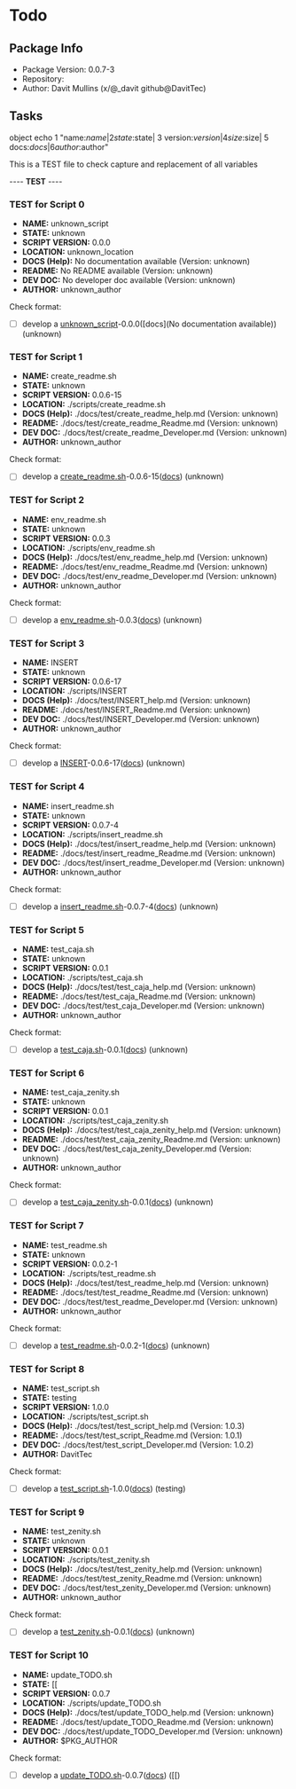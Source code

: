 # Todo
## Package Info
- Package Version: 0.0.7-3
- Repository: 
- Author: Davit Mullins (x/@_davit github@DavitTec)

## Tasks
object 
echo
1 "name:$name|
2 state:$state|
3 version:$version|
4 size:$size|
5 docs:$docs|
6 author:$author"

This is a TEST file to check capture and replacement of all variables

---- **TEST** ----

### TEST for Script 0

- **NAME:** unknown_script
- **STATE:** unknown
- **SCRIPT VERSION:** 0.0.0
- **LOCATION:** unknown_location
- **DOCS (Help):** No documentation available (Version: unknown)
- **README:** No README available (Version: unknown)
- **DEV DOC:** No developer doc available (Version: unknown)
- **AUTHOR:** unknown_author

Check format: 
  - [ ] develop a [unknown_script](unknown_location)-0.0.0([docs](No documentation available)) (unknown)

### TEST for Script 1

- **NAME:** create_readme.sh
- **STATE:** unknown
- **SCRIPT VERSION:** 0.0.6-15
- **LOCATION:** ./scripts/create_readme.sh
- **DOCS (Help):** ./docs/test/create_readme_help.md (Version: unknown)
- **README:** ./docs/test/create_readme_Readme.md (Version: unknown)
- **DEV DOC:** ./docs/test/create_readme_Developer.md (Version: unknown)
- **AUTHOR:** unknown_author

Check format: 
  - [ ] develop a [create_readme.sh](./scripts/create_readme.sh)-0.0.6-15([docs](./docs/test/create_readme_help.md)) (unknown)

### TEST for Script 2

- **NAME:** env_readme.sh
- **STATE:** unknown
- **SCRIPT VERSION:** 0.0.3
- **LOCATION:** ./scripts/env_readme.sh
- **DOCS (Help):** ./docs/test/env_readme_help.md (Version: unknown)
- **README:** ./docs/test/env_readme_Readme.md (Version: unknown)
- **DEV DOC:** ./docs/test/env_readme_Developer.md (Version: unknown)
- **AUTHOR:** unknown_author

Check format: 
  - [ ] develop a [env_readme.sh](./scripts/env_readme.sh)-0.0.3([docs](./docs/test/env_readme_help.md)) (unknown)

### TEST for Script 3

- **NAME:** INSERT
- **STATE:** unknown
- **SCRIPT VERSION:** 0.0.6-17
- **LOCATION:** ./scripts/INSERT
- **DOCS (Help):** ./docs/test/INSERT_help.md (Version: unknown)
- **README:** ./docs/test/INSERT_Readme.md (Version: unknown)
- **DEV DOC:** ./docs/test/INSERT_Developer.md (Version: unknown)
- **AUTHOR:** unknown_author

Check format: 
  - [ ] develop a [INSERT](./scripts/INSERT)-0.0.6-17([docs](./docs/test/INSERT_help.md)) (unknown)

### TEST for Script 4

- **NAME:** insert_readme.sh
- **STATE:** unknown
- **SCRIPT VERSION:** 0.0.7-4
- **LOCATION:** ./scripts/insert_readme.sh
- **DOCS (Help):** ./docs/test/insert_readme_help.md (Version: unknown)
- **README:** ./docs/test/insert_readme_Readme.md (Version: unknown)
- **DEV DOC:** ./docs/test/insert_readme_Developer.md (Version: unknown)
- **AUTHOR:** unknown_author

Check format: 
  - [ ] develop a [insert_readme.sh](./scripts/insert_readme.sh)-0.0.7-4([docs](./docs/test/insert_readme_help.md)) (unknown)

### TEST for Script 5

- **NAME:** test_caja.sh
- **STATE:** unknown
- **SCRIPT VERSION:** 0.0.1
- **LOCATION:** ./scripts/test_caja.sh
- **DOCS (Help):** ./docs/test/test_caja_help.md (Version: unknown)
- **README:** ./docs/test/test_caja_Readme.md (Version: unknown)
- **DEV DOC:** ./docs/test/test_caja_Developer.md (Version: unknown)
- **AUTHOR:** unknown_author

Check format: 
  - [ ] develop a [test_caja.sh](./scripts/test_caja.sh)-0.0.1([docs](./docs/test/test_caja_help.md)) (unknown)

### TEST for Script 6

- **NAME:** test_caja_zenity.sh
- **STATE:** unknown
- **SCRIPT VERSION:** 0.0.1
- **LOCATION:** ./scripts/test_caja_zenity.sh
- **DOCS (Help):** ./docs/test/test_caja_zenity_help.md (Version: unknown)
- **README:** ./docs/test/test_caja_zenity_Readme.md (Version: unknown)
- **DEV DOC:** ./docs/test/test_caja_zenity_Developer.md (Version: unknown)
- **AUTHOR:** unknown_author

Check format: 
  - [ ] develop a [test_caja_zenity.sh](./scripts/test_caja_zenity.sh)-0.0.1([docs](./docs/test/test_caja_zenity_help.md)) (unknown)

### TEST for Script 7

- **NAME:** test_readme.sh
- **STATE:** unknown
- **SCRIPT VERSION:** 0.0.2-1
- **LOCATION:** ./scripts/test_readme.sh
- **DOCS (Help):** ./docs/test/test_readme_help.md (Version: unknown)
- **README:** ./docs/test/test_readme_Readme.md (Version: unknown)
- **DEV DOC:** ./docs/test/test_readme_Developer.md (Version: unknown)
- **AUTHOR:** unknown_author

Check format: 
  - [ ] develop a [test_readme.sh](./scripts/test_readme.sh)-0.0.2-1([docs](./docs/test/test_readme_help.md)) (unknown)

### TEST for Script 8

- **NAME:** test_script.sh
- **STATE:** testing
- **SCRIPT VERSION:** 1.0.0
- **LOCATION:** ./scripts/test_script.sh
- **DOCS (Help):** ./docs/test/test_script_help.md (Version: 1.0.3)
- **README:** ./docs/test/test_script_Readme.md (Version: 1.0.1)
- **DEV DOC:** ./docs/test/test_script_Developer.md (Version: 1.0.2)
- **AUTHOR:** DavitTec

Check format: 
  - [ ] develop a [test_script.sh](./scripts/test_script.sh)-1.0.0([docs](./docs/test/test_script_help.md)) (testing)

### TEST for Script 9

- **NAME:** test_zenity.sh
- **STATE:** unknown
- **SCRIPT VERSION:** 0.0.1
- **LOCATION:** ./scripts/test_zenity.sh
- **DOCS (Help):** ./docs/test/test_zenity_help.md (Version: unknown)
- **README:** ./docs/test/test_zenity_Readme.md (Version: unknown)
- **DEV DOC:** ./docs/test/test_zenity_Developer.md (Version: unknown)
- **AUTHOR:** unknown_author

Check format: 
  - [ ] develop a [test_zenity.sh](./scripts/test_zenity.sh)-0.0.1([docs](./docs/test/test_zenity_help.md)) (unknown)

### TEST for Script 10

- **NAME:** update_TODO.sh
- **STATE:** [[
- **SCRIPT VERSION:** 0.0.7
- **LOCATION:** ./scripts/update_TODO.sh
- **DOCS (Help):** ./docs/test/update_TODO_help.md (Version: unknown)
- **README:** ./docs/test/update_TODO_Readme.md (Version: unknown)
- **DEV DOC:** ./docs/test/update_TODO_Developer.md (Version: unknown)
- **AUTHOR:** $PKG_AUTHOR

Check format: 
  - [ ] develop a [update_TODO.sh](./scripts/update_TODO.sh)-0.0.7([docs](./docs/test/update_TODO_help.md)) ([[)
